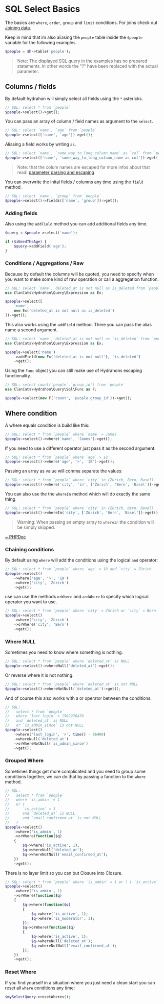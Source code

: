 # SQL Select Basics

The basics are `where`, `order`, `group` and `limit` conditions. For joins check out [Joining data](docs://sql-query-builder/select/joining-data).

Keep in mind that im also aliasing the `people` table inside the `$people` variable for the following examples.

```php
$people = $h->table('people');
```

> Note: The displayed SQL query in the examples has no prepared statements. In other words the "?" have been replaced with the actual parameter.

## Columns / fields

By default hydrahon will simply select all fields using the `*` astericks.

```php
// SQL: select * from `people`
$people->select()->get();
```

You can pass an array of column / field names as argument to the `select`.

```php
// SQL: select `name`, `age` from `people`
$people->select(['name', 'age'])->get();
```

Aliasing a field works by writing `as`.

```php
// SQL: select `name`, `some_way_to_long_column_name` as `col` from `people`
$people->select(['name', 'some_way_to_long_column_name as col'])->get();
```

> Note: that the colum names are escaped for more infos about that read: [parameter parsing and escaping](docs://introduction/parameter-parsing-escaping).

You can overwrite the inital fields / columns any time using the `field` method.

```php
// SQL: select `name`, `group` from `people`
$people->select()->fields(['name', 'group'])->get();
```

### Adding fields

Also using the `addField` method you can add additional fields any time.

```php
$query = $people->select('name');

if ($iNeedTheAge) {
    $query->addField('age');
}
```

### Conditions / Aggregations / Raw

Because by default the columns will be quoted, you need to specify when you want to make some kind of raw operation or call a aggregation function.

```php
// SQL: select `name`, deleted_at is not null as is_deleted from `people`
use ClanCats\Hydrahon\Query\Expression as Ex;

$people->select([
    'name',
    new Ex('deleted_at is not null as is_deleted')
])->get();
```

This also works using the `addField` method. There you can pass the alias name a second argument.

```php
// SQL: select `name`, deleted_at is not null as `is_deleted` from `people`
use ClanCats\Hydrahon\Query\Expression as Ex;

$people->select('name')
    ->addField(new Ex('deleted_at is not null'), 'is_deleted')
    ->get();
```

Using the `Func` object you can still make use of Hydrahons escaping functionality.

```php
// SQL: select count(`people`.`group_id`) from `people`
use ClanCats\Hydrahon\Query\Sql\Func as F;

$people->select(new F('count', 'people.group_id'))->get();
```

## Where condition

A where equals condition is build like this:

```php
// SQL: select * from `people` where `name` = James
$people->select()->where('name', 'James')->get(); 
```

If you need to use a different operator just pass it as the second argument.

```php
// SQL: select * from `people` where `age` > 18
$people->select()->where('age', '>', '18')->get(); 
```

Passing an array as value will comma separate the values:

```php
// SQL: select * from `people` where `city` in (Zürich, Bern, Basel)
$people->select()->where('city', 'in', ['Zürich', 'Bern', 'Basel'])->get(); 
```

You can also use the the `whereIn` method which will do exactly the same thing.

```php
// SQL: select * from `people` where `city` in (Zürich, Bern, Basel)
$people->select()->whereIn('city', ['Zürich', 'Bern', 'Basel'])->get(); 
```

> Warning: When passing an empty array to `whereIn` the condition will be simply skipped.

[~ PHPDoc](/src/Query/Sql/SelectBase.php#where) 

### Chaining conditions

By default using `where` will add the conditions using the logical `and` operator:

```php
// SQL: select * from `people` where `age` > 18 and `city` = Zürich
$people->select()
    ->where('age', '>', '18')
    ->where('city', 'Zürich')
    ->get(); 
```

use can use the methods `orWhere` and `andWhere` to specify which logical operator you want to use.

```php
// SQL: select * from `people` where `city` = Zürich or `city` = Bern
$people->select()
    ->where('city', 'Zürich')
    ->orWhere('city', 'Bern')
    ->get(); 
```

### Where NULL

Sometimes you need to know where something is nothing. 

```php
// SQL: select * from `people` where `deleted_at` is NULL
$people->select()->whereNull('deleted_at')->get();
```

Or reverse where it is not nothing.

```php
// SQL: select * from `people` where `deleted_at` is not NULL
$people->select()->whereNotNull('deleted_at')->get();
```

And of course this also works with a or operator between the conditions.

```php
// SQL: 
//   select * from `people` 
//   where `last_login` > 1502276478 
//   and `deleted_at` is NULL 
//   or `is_admin_since` is not NULL
$people->select()
    ->where('last_login', '>', time() - 86400)
    ->whereNull('deleted_at')
    ->orWhereNotNull('is_admin_since')
    ->get();
```

### Grouped Where

Sometimes things get more complicated and you need to group some conditions together, we can do that by passing a function to the `where` method.

```php
// SQL: 
//   select * from `people` 
//   where `is_admin` = 1 
//   or ( 
//      `is_active` = 1 
//      and `deleted_at` is NULL 
//      and `email_confirmed_at` is not NULL 
//   )
$people->select()
    ->where('is_admin', 1)
    ->orWhere(function($q) 
    {
        $q->where('is_active', 1);
        $q->whereNull('deleted_at');
        $q->whereNotNull('email_confirmed_at');
    })
    ->get();
```

There is no layer limit so you can but Closure into Closure.

```php
// SQL: select * from `people` where `is_admin` = 1 or ( ( `is_active` = 1 and `is_moderator` = 1 ) or ( `is_active` = 1 and `deleted_at` is NULL and `email_confirmed_at` is not NULL ) )
$people->select()
    ->where('is_admin', 1)
    ->orWhere(function($q) 
    {
        $q->where(function($q) 
        {
            $q->where('is_active', 1);
            $q->where('is_moderator', 1);
        });
        $q->orWhere(function($q)
        {
            $q->where('is_active', 1);
            $q->whereNull('deleted_at');
            $q->whereNotNull('email_confirmed_at');
        });
    })
    ->get();
```

### Reset Where

If you find yourself in a situation where you just need a clean start you can reset all `where` conditions any time:

```php
$mySelectQuery->resetWheres();
```